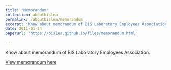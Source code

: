 ```yaml
---
title: "Memorandum"
collection: aboutbislea
permalink: /aboutbislea/memorandum
excerpt: 'Know about memorandum of BIS Laboratory Employees Association .'
date: 2011-01-24
paperurl: 'https://bislea.github.io/files/memorandum.html'

---
```

Know about memorandum of BIS Laboratory Employees Association.

[View memorandum here](http://bislea.github.io/files/memorandum.html)
